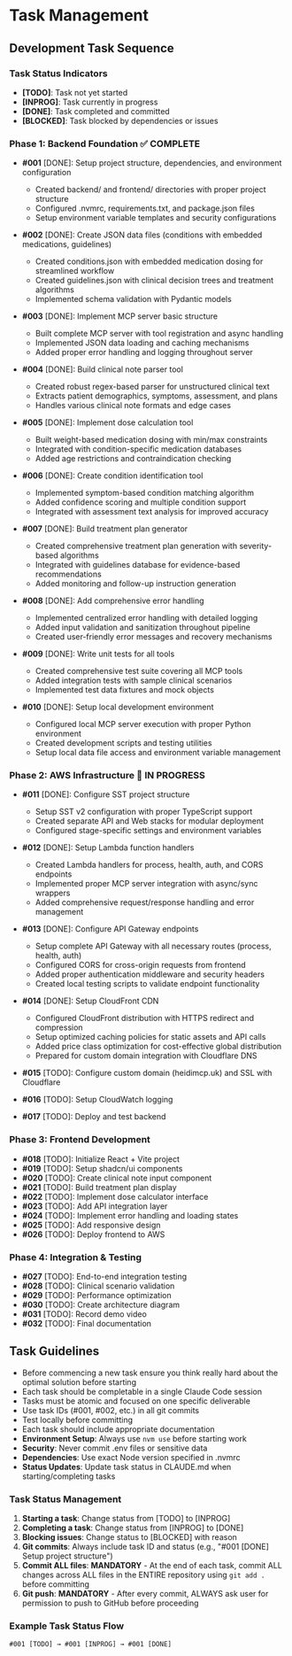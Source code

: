 # Task Management

## Development Task Sequence

### Task Status Indicators

- **[TODO]**: Task not yet started
- **[INPROG]**: Task currently in progress
- **[DONE]**: Task completed and committed
- **[BLOCKED]**: Task blocked by dependencies or issues

### Phase 1: Backend Foundation ✅ COMPLETE

- **#001** [DONE]: Setup project structure, dependencies, and environment configuration
  - Created backend/ and frontend/ directories with proper project structure
  - Configured .nvmrc, requirements.txt, and package.json files
  - Setup environment variable templates and security configurations
  
- **#002** [DONE]: Create JSON data files (conditions with embedded medications, guidelines)
  - Created conditions.json with embedded medication dosing for streamlined workflow
  - Created guidelines.json with clinical decision trees and treatment algorithms
  - Implemented schema validation with Pydantic models
  
- **#003** [DONE]: Implement MCP server basic structure
  - Built complete MCP server with tool registration and async handling
  - Implemented JSON data loading and caching mechanisms
  - Added proper error handling and logging throughout server
  
- **#004** [DONE]: Build clinical note parser tool
  - Created robust regex-based parser for unstructured clinical text
  - Extracts patient demographics, symptoms, assessment, and plans
  - Handles various clinical note formats and edge cases
  
- **#005** [DONE]: Implement dose calculation tool
  - Built weight-based medication dosing with min/max constraints
  - Integrated with condition-specific medication databases
  - Added age restrictions and contraindication checking
  
- **#006** [DONE]: Create condition identification tool
  - Implemented symptom-based condition matching algorithm
  - Added confidence scoring and multiple condition support
  - Integrated with assessment text analysis for improved accuracy
  
- **#007** [DONE]: Build treatment plan generator
  - Created comprehensive treatment plan generation with severity-based algorithms
  - Integrated with guidelines database for evidence-based recommendations
  - Added monitoring and follow-up instruction generation
  
- **#008** [DONE]: Add comprehensive error handling
  - Implemented centralized error handling with detailed logging
  - Added input validation and sanitization throughout pipeline
  - Created user-friendly error messages and recovery mechanisms
  
- **#009** [DONE]: Write unit tests for all tools
  - Created comprehensive test suite covering all MCP tools
  - Added integration tests with sample clinical scenarios
  - Implemented test data fixtures and mock objects
  
- **#010** [DONE]: Setup local development environment
  - Configured local MCP server execution with proper Python environment
  - Created development scripts and testing utilities
  - Setup local data file access and environment variable management

### Phase 2: AWS Infrastructure 🚧 IN PROGRESS

- **#011** [DONE]: Configure SST project structure
  - Setup SST v2 configuration with proper TypeScript support
  - Created separate API and Web stacks for modular deployment
  - Configured stage-specific settings and environment variables
  
- **#012** [DONE]: Setup Lambda function handlers
  - Created Lambda handlers for process, health, auth, and CORS endpoints
  - Implemented proper MCP server integration with async/sync wrappers
  - Added comprehensive request/response handling and error management
  
- **#013** [DONE]: Configure API Gateway endpoints
  - Setup complete API Gateway with all necessary routes (process, health, auth)
  - Configured CORS for cross-origin requests from frontend
  - Added proper authentication middleware and security headers
  - Created local testing scripts to validate endpoint functionality
  
- **#014** [DONE]: Setup CloudFront CDN
  - Configured CloudFront distribution with HTTPS redirect and compression
  - Setup optimized caching policies for static assets and API calls
  - Added price class optimization for cost-effective global distribution
  - Prepared for custom domain integration with Cloudflare DNS
  
- **#015** [TODO]: Configure custom domain (heidimcp.uk) and SSL with Cloudflare
- **#016** [TODO]: Setup CloudWatch logging
- **#017** [TODO]: Deploy and test backend

### Phase 3: Frontend Development

- **#018** [TODO]: Initialize React + Vite project
- **#019** [TODO]: Setup shadcn/ui components
- **#020** [TODO]: Create clinical note input component
- **#021** [TODO]: Build treatment plan display
- **#022** [TODO]: Implement dose calculator interface
- **#023** [TODO]: Add API integration layer
- **#024** [TODO]: Implement error handling and loading states
- **#025** [TODO]: Add responsive design
- **#026** [TODO]: Deploy frontend to AWS

### Phase 4: Integration & Testing

- **#027** [TODO]: End-to-end integration testing
- **#028** [TODO]: Clinical scenario validation
- **#029** [TODO]: Performance optimization
- **#030** [TODO]: Create architecture diagram
- **#031** [TODO]: Record demo video
- **#032** [TODO]: Final documentation

## Task Guidelines

- Before commencing a new task ensure you think really hard about the optimal solution before starting
- Each task should be completable in a single Claude Code session
- Tasks must be atomic and focused on one specific deliverable
- Use task IDs (#001, #002, etc.) in all git commits
- Test locally before committing
- Each task should include appropriate documentation
- **Environment Setup**: Always use `nvm use` before starting work
- **Security**: Never commit .env files or sensitive data
- **Dependencies**: Use exact Node version specified in .nvmrc
- **Status Updates**: Update task status in CLAUDE.md when starting/completing tasks

### Task Status Management

1. **Starting a task**: Change status from [TODO] to [INPROG]
2. **Completing a task**: Change status from [INPROG] to [DONE]
3. **Blocking issues**: Change status to [BLOCKED] with reason
4. **Git commits**: Always include task ID and status (e.g., "#001 [DONE] Setup project structure")
5. **Commit ALL files**: **MANDATORY** - At the end of each task, commit ALL changes across ALL files in the ENTIRE repository using `git add .` before committing
6. **Git push**: **MANDATORY** - After every commit, ALWAYS ask user for permission to push to GitHub before proceeding

### Example Task Status Flow

```
#001 [TODO] → #001 [INPROG] → #001 [DONE]
```
